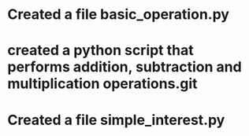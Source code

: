 # Created a file basic_operation.py
  # created a python script that performs addition, subtraction and multiplication operations.git
# Created a file simple_interest.py
